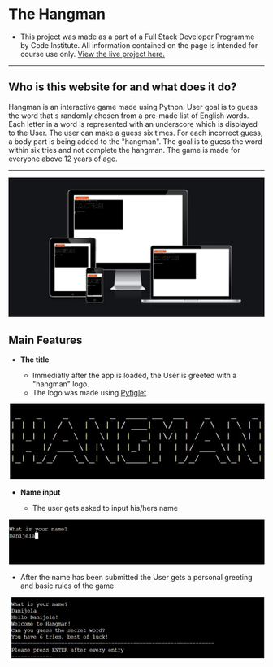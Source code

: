 # The Hangman
- This project was made as a part of a Full Stack Developer Programme by Code Institute. All information contained on the page is intended for course use only.
[View the live project here.](https://the-hangman-x.herokuapp.com/)
-----
## Who is this website for and what does it do? 

Hangman is an interactive game made using Python. User goal is to guess the word that's randomly chosen from a pre-made list of English words. Each letter in a word is represented with an underscore which is displayed to the User. The user can make a guess six times. For each incorrect guess, a body part is being added to the "hangman". The goal is to guess the word within six tries and not complete the hangman. The game is made for everyone above 12 years of age. 

-----
![App Screenshot](wireframes/images/responsive.jpg)
## Main Features
- __The title__

    - Immediatly after the app is loaded, the User is greeted with a "hangman" logo.
    - The logo was made using [Pyfiglet](https://pypi.org/project/pyfiglet/0.7/)

![App Screenshot](wireframes/images/logo.jpg)

- __Name input__

  - The user gets asked to input his/hers name

![App Screenshot](wireframes/images/name.jpg)

  - After the name has been submitted the User gets a personal greeting and basic rules of the game
  
![App Screenshot](wireframes/images/name-2.jpg)
